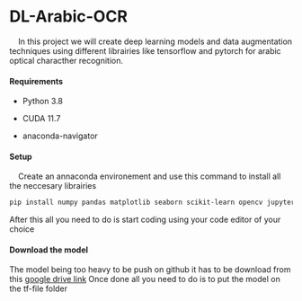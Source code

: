 # DL-Arabic-OCR

    In this project we will create deep learning models and data augmentation techniques using different librairies like tensorflow and pytorch for arabic optical characther recognition.

#### Requirements

- Python 3.8

- CUDA 11.7

- anaconda-navigator 

#### Setup

    Create an annaconda environement and use this command to install all the neccesary librairies

```bash
pip install numpy pandas matplotlib seaborn scikit-learn opencv jupyter flask tensorflow torch torchvision torchaudio --extra-index-url https://download.pytorch.org/whl/cu117
```

After this all you need to do is start coding using your code editor of your choice

#### Download the model

The model being too heavy to be push on github it has to be download from this [google drive link](https://drive.google.com/file/d/19hVNPWHn3c2S2YDq1sYrogn-SpIJb_ud/view?usp=sharing)
Once done all you need to do is to put the model on the tf-file folder
